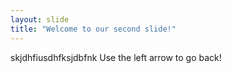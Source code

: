 ```yaml
---
layout: slide
title: "Welcome to our second slide!"
---
```

skjdhfiusdhfksjdbfnk
Use the left arrow to go back!
